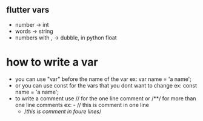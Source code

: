 ## flutter vars

- number -> int 
- words -> string
- numbers with , -> dubble, in python float


# how to write a var

- you can use "var" before the name of the var
ex: var name = 'a name';
- or you can use const for the vars that you dont want to change 
ex: const name = 'a name';
- to write a comment use // for the one line comment or /**/ for more than one line comments
ex: - // this is comment in one line
    - /*this 
	is 
	comment
	in foure lines*/
